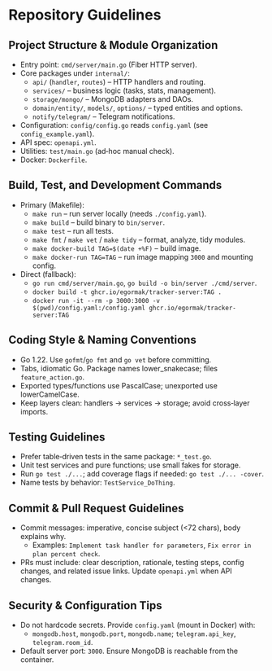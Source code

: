 # Repository Guidelines

## Project Structure & Module Organization
- Entry point: `cmd/server/main.go` (Fiber HTTP server).
- Core packages under `internal/`:
  - `api/` (`handler`, `routes`) – HTTP handlers and routing.
  - `services/` – business logic (tasks, stats, management).
  - `storage/mongo/` – MongoDB adapters and DAOs.
  - `domain/entity/`, `models/`, `options/` – typed entities and options.
  - `notify/telegram/` – Telegram notifications.
- Configuration: `config/config.go` reads `config.yaml` (see `config_example.yaml`).
- API spec: `openapi.yml`.
- Utilities: `test/main.go` (ad‑hoc manual check).
- Docker: `Dockerfile`.

## Build, Test, and Development Commands
- Primary (Makefile):
  - `make run` – run server locally (needs `./config.yaml`).
  - `make build` – build binary to `bin/server`.
  - `make test` – run all tests.
  - `make fmt` / `make vet` / `make tidy` – format, analyze, tidy modules.
  - `make docker-build TAG=$(date +%F)` – build image.
  - `make docker-run TAG=TAG` – run image mapping `3000` and mounting config.
- Direct (fallback):
  - `go run cmd/server/main.go`, `go build -o bin/server ./cmd/server`.
  - `docker build -t ghcr.io/egormak/tracker-server:TAG .`
  - `docker run -it --rm -p 3000:3000 -v $(pwd)/config.yaml:/config.yaml ghcr.io/egormak/tracker-server:TAG`

## Coding Style & Naming Conventions
- Go 1.22. Use `gofmt`/`go fmt` and `go vet` before committing.
- Tabs, idiomatic Go. Package names lower_snakecase; files `feature_action.go`.
- Exported types/functions use PascalCase; unexported use lowerCamelCase.
- Keep layers clean: handlers → services → storage; avoid cross‑layer imports.

## Testing Guidelines
- Prefer table‑driven tests in the same package: `*_test.go`.
- Unit test services and pure functions; use small fakes for storage.
- Run `go test ./...`; add coverage flags if needed: `go test ./... -cover`.
- Name tests by behavior: `TestService_DoThing`.

## Commit & Pull Request Guidelines
- Commit messages: imperative, concise subject (<72 chars), body explains why.
  - Examples: `Implement task handler for parameters`, `Fix error in plan percent check`.
- PRs must include: clear description, rationale, testing steps, config changes, and related issue links. Update `openapi.yml` when API changes.

## Security & Configuration Tips
- Do not hardcode secrets. Provide `config.yaml` (mount in Docker) with:
  - `mongodb.host`, `mongodb.port`, `mongodb.name`; `telegram.api_key`, `telegram.room_id`.
- Default server port: `3000`. Ensure MongoDB is reachable from the container.
